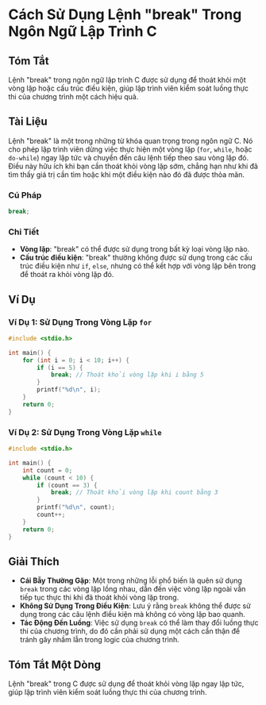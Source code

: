 <!--
Meta Description: # Cách Sử Dụng Lệnh "break" Trong Ngôn Ngữ Lập Trình C ## Tóm Tắt Lệnh "break" trong ngôn ngữ lập trình C được sử dụng để thoát khỏi một vòng lặp hoặc...
Meta Keywords: vòng, lặp, trong, dụng, break
-->

# Cách Sử Dụng Lệnh "break" Trong Ngôn Ngữ Lập Trình C

## Tóm Tắt
Lệnh "break" trong ngôn ngữ lập trình C được sử dụng để thoát khỏi một vòng lặp hoặc cấu trúc điều kiện, giúp lập trình viên kiểm soát luồng thực thi của chương trình một cách hiệu quả.

## Tài Liệu
Lệnh "break" là một trong những từ khóa quan trọng trong ngôn ngữ C. Nó cho phép lập trình viên dừng việc thực hiện một vòng lặp (`for`, `while`, hoặc `do-while`) ngay lập tức và chuyển đến câu lệnh tiếp theo sau vòng lặp đó. Điều này hữu ích khi bạn cần thoát khỏi vòng lặp sớm, chẳng hạn như khi đã tìm thấy giá trị cần tìm hoặc khi một điều kiện nào đó đã được thỏa mãn.

### Cú Pháp
```c
break;
```

### Chi Tiết
- **Vòng lặp**: "break" có thể được sử dụng trong bất kỳ loại vòng lặp nào.
- **Cấu trúc điều kiện**: "break" thường không được sử dụng trong các cấu trúc điều kiện như `if`, `else`, nhưng có thể kết hợp với vòng lặp bên trong để thoát ra khỏi vòng lặp đó.

## Ví Dụ
### Ví Dụ 1: Sử Dụng Trong Vòng Lặp `for`
```c
#include <stdio.h>

int main() {
    for (int i = 0; i < 10; i++) {
        if (i == 5) {
            break; // Thoát khỏi vòng lặp khi i bằng 5
        }
        printf("%d\n", i);
    }
    return 0;
}
```

### Ví Dụ 2: Sử Dụng Trong Vòng Lặp `while`
```c
#include <stdio.h>

int main() {
    int count = 0;
    while (count < 10) {
        if (count == 3) {
            break; // Thoát khỏi vòng lặp khi count bằng 3
        }
        printf("%d\n", count);
        count++;
    }
    return 0;
}
```

## Giải Thích
- **Cái Bẫy Thường Gặp**: Một trong những lỗi phổ biến là quên sử dụng `break` trong các vòng lặp lồng nhau, dẫn đến việc vòng lặp ngoài vẫn tiếp tục thực thi khi đã thoát khỏi vòng lặp trong.
- **Không Sử Dụng Trong Điều Kiện**: Lưu ý rằng `break` không thể được sử dụng trong các câu lệnh điều kiện mà không có vòng lặp bao quanh.
- **Tác Động Đến Luồng**: Việc sử dụng `break` có thể làm thay đổi luồng thực thi của chương trình, do đó cần phải sử dụng một cách cẩn thận để tránh gây nhầm lẫn trong logic của chương trình.

## Tóm Tắt Một Dòng
Lệnh "break" trong C được sử dụng để thoát khỏi vòng lặp ngay lập tức, giúp lập trình viên kiểm soát luồng thực thi của chương trình.